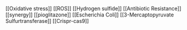 [[Oxidative stress]]
[[ROS]]
[[Hydrogen sulfide]]
[[Antibiotic Resistance]]
[[synergy]]
[[pioglitazone]]
[[Escherichia Coli]]
[[3-Mercaptopyruvate Sulfurtransferase]]
[[Crispr-cas9]]
